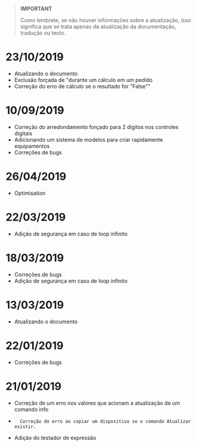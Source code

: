 >**IMPORTANT**
>
>Como lembrete, se não houver informações sobre a atualização, isso significa que se trata apenas da atualização da documentação, tradução ou texto.

# 23/10/2019

- Atualizando o documento
- Exclusão forçada de "durante um cálculo em um pedido
- Correção do erro de cálculo se o resultado for "False""

# 10/09/2019

- Correção do arredondamento forçado para 2 dígitos nos controles digitais
- Adicionando um sistema de modelos para criar rapidamente equipamentos
- Correções de bugs

# 26/04/2019

- Optimisation

# 22/03/2019

- Adição de segurança em caso de loop infinito

# 18/03/2019

- Correções de bugs
- Adição de segurança em caso de loop infinito

# 13/03/2019

- Atualizando o documento

# 22/01/2019

-   Correções de bugs

# 21/01/2019

-   Correção de um erro nos valores que acionam a atualização de um comando info
-		Correção do erro ao copiar um dispositivo se o comando Atualizar existir.
-   Adição do testador de expressão
